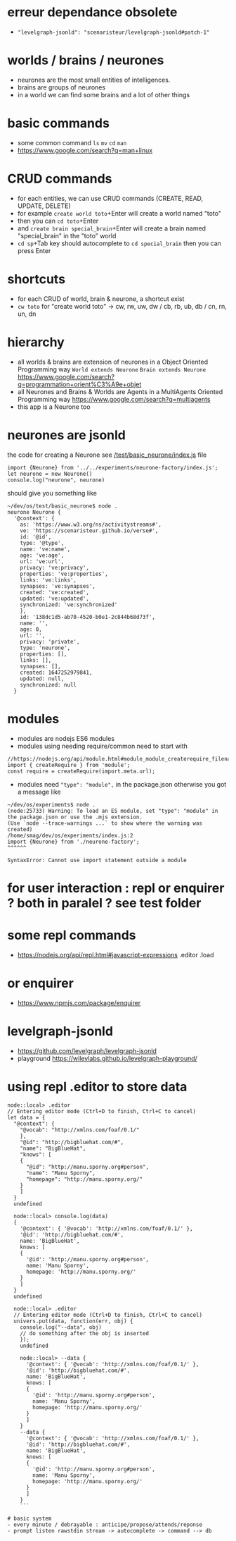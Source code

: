 # erreur dependance obsolete
 -     "levelgraph-jsonld": "scenaristeur/levelgraph-jsonld#patch-1"

# worlds / brains / neurones
- neurones are the most small entities of intelligences.
- brains are groups of neurones
- in a world we can find some brains and a lot of other things

# basic commands
- some common command `ls` `mv` `cd` `man`
- https://www.google.com/search?q=man+linux


# CRUD commands
- for each entities, we can use CRUD commands (CREATE, READ, UPDATE, DELETE)
- for example `create world toto`+Enter will create a world named "toto"
- then you can `cd toto`+Enter
- and `create brain special_brain`+Enter will create a brain  named "special_brain" in the "toto" world
- `cd sp`+Tab key should autocomplete to `cd special_brain` then you can press Enter

# shortcuts
- for each CRUD of world, brain & neurone, a shortcut exist
- `cw toto` for "create world toto" -> cw, rw, uw, dw / cb, rb, ub, db / cn, rn, un, dn

# hierarchy
- all worlds & brains are extension of neurones in a Object Oriented Programming way `World extends Neurone` `Brain extends Neurone` https://www.google.com/search?q=programmation+orient%C3%A9e+objet
- all Neurones and Brains & Worlds are Agents in a MultiAgents Oriented Programming way https://www.google.com/search?q=multiagents
- this app is a Neurone too

# neurones are jsonld
the code for creating a Neurone see [/test/basic_neurone/index.js](https://github.com/scenaristeur/os/blob/main/test/basic_neurone/index.js) file

```
import {Neurone} from '../../experiments/neurone-factory/index.js';
let neurone = new Neurone()
console.log("neurone", neurone)
```

should give you something like  

```
~/dev/os/test/basic_neurone$ node .
neurone Neurone {
  '@context': {
    as: 'https://www.w3.org/ns/activitystreams#',
    ve: 'https://scenaristeur.github.io/verse#',
    id: '@id',
    type: '@type',
    name: 've:name',
    age: 've:age',
    url: 've:url',
    privacy: 've:privacy',
    properties: 've:properties',
    links: 've:links',
    synapses: 've:synapses',
    created: 've:created',
    updated: 've:updated',
    synchronized: 've:synchronized'
    },
    id: '138dc1d5-ab70-4520-b0e1-2c844b68d73f',
    name: '',
    age: 0,
    url: '',
    privacy: 'private',
    type: 'neurone',
    properties: [],
    links: [],
    synapses: [],
    created: 1647252979841,
    updated: null,
    synchronized: null
  }
  ```


# modules
  - modules are nodejs ES6 modules
  - modules using needing require/common need to start with
  ```
  //https://nodejs.org/api/module.html#module_module_createrequire_filename
  import { createRequire } from 'module';
  const require = createRequire(import.meta.url);
  ```

  - modules need `"type": "module",` in the package.json otherwise you got a message like

  ```
  ~/dev/os/experiments$ node .
  (node:25733) Warning: To load an ES module, set "type": "module" in the package.json or use the .mjs extension.
  (Use `node --trace-warnings ...` to show where the warning was created)
  /home/smag/dev/os/experiments/index.js:2
  import {Neurone} from './neurone-factory';
  ^^^^^^

  SyntaxError: Cannot use import statement outside a module

  ```


# for user interaction : repl or enquirer ? both in paralel ? see test folder


# some repl commands
  - https://nodejs.org/api/repl.html#javascript-expressions
  .editor .load

# or enquirer
  - https://www.npmjs.com/package/enquirer

# levelgraph-jsonld
  - https://github.com/levelgraph/levelgraph-jsonld
  - playground https://wileylabs.github.io/levelgraph-playground/


# using repl .editor to store data

  ```
  node::local> .editor
  // Entering editor mode (Ctrl+D to finish, Ctrl+C to cancel)
  let data = {
    "@context": {
      "@vocab": "http://xmlns.com/foaf/0.1/"
      },
      "@id": "http://bigbluehat.com/#",
      "name": "BigBlueHat",
      "knows": [
      {
        "@id": "http://manu.sporny.org#person",
        "name": "Manu Sporny",
        "homepage": "http://manu.sporny.org/"
      }
      ]
    }
    undefined

    node::local> console.log(data)
    {
      '@context': { '@vocab': 'http://xmlns.com/foaf/0.1/' },
      '@id': 'http://bigbluehat.com/#',
      name: 'BigBlueHat',
      knows: [
      {
        '@id': 'http://manu.sporny.org#person',
        name: 'Manu Sporny',
        homepage: 'http://manu.sporny.org/'
      }
      ]
    }
    undefined

    node::local> .editor
    // Entering editor mode (Ctrl+D to finish, Ctrl+C to cancel)
    univers.put(data, function(err, obj) {
      console.log("--data", obj)
      // do something after the obj is inserted
      });
      undefined

      node::local> --data {
        '@context': { '@vocab': 'http://xmlns.com/foaf/0.1/' },
        '@id': 'http://bigbluehat.com/#',
        name: 'BigBlueHat',
        knows: [
        {
          '@id': 'http://manu.sporny.org#person',
          name: 'Manu Sporny',
          homepage: 'http://manu.sporny.org/'
        }
        ]
      }
      --data {
        '@context': { '@vocab': 'http://xmlns.com/foaf/0.1/' },
        '@id': 'http://bigbluehat.com/#',
        name: 'BigBlueHat',
        knows: [
        {
          '@id': 'http://manu.sporny.org#person',
          name: 'Manu Sporny',
          homepage: 'http://manu.sporny.org/'
        }
        ]
      }
      ```

# basic system
- every minute / debrayable : anticipe/propose/attends/reponse
- prompt listen rawstdin stream -> autocomplete -> command --> db
